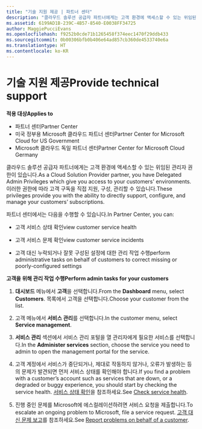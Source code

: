 ```yaml
---
title: "기술 지원 제공 | 파트너 센터"
description: "클라우드 솔루션 공급자 파트너에게는 고객 환경에 액세스할 수 있는 위임된 관리자 권한이 있습니다."
ms.assetid: 6199AD1B-239C-4B57-8540-E0038FF34725
author: MaggiePucciEvans
ms.openlocfilehash: f9252b0cde71b1265458f374eec1470f29ddb433
ms.sourcegitcommit: 0b00306bfb0b406e64ad857cb360de4533740e6a
ms.translationtype: HT
ms.contentlocale: ko-KR
---
```

# <a name="provide-technical-support"></a><span data-ttu-id="ea90d-103">기술 지원 제공</span><span class="sxs-lookup"><span data-stu-id="ea90d-103">Provide technical support</span></span>

**<span data-ttu-id="ea90d-104">적용 대상</span><span class="sxs-lookup"><span data-stu-id="ea90d-104">Applies to</span></span>**

-  <span data-ttu-id="ea90d-105">파트너 센터</span><span class="sxs-lookup"><span data-stu-id="ea90d-105">Partner Center</span></span>
-  <span data-ttu-id="ea90d-106">미국 정부용 Microsoft 클라우드 파트너 센터</span><span class="sxs-lookup"><span data-stu-id="ea90d-106">Partner Center for Microsoft Cloud for US Government</span></span>
-  <span data-ttu-id="ea90d-107">Microsoft 클라우드 독일 파트너 센터</span><span class="sxs-lookup"><span data-stu-id="ea90d-107">Partner Center for Microsoft Cloud Germany</span></span>

<span data-ttu-id="ea90d-108">클라우드 솔루션 공급자 파트너에게는 고객 환경에 액세스할 수 있는 위임된 관리자 권한이 있습니다.</span><span class="sxs-lookup"><span data-stu-id="ea90d-108">As a Cloud Solution Provider partner, you have Delegated Admin Privileges which give you access to your customers' environments.</span></span> <span data-ttu-id="ea90d-109">이러한 권한에 따라 고객 구독을 직접 지원, 구성, 관리할 수 있습니다.</span><span class="sxs-lookup"><span data-stu-id="ea90d-109">These privileges provide you with the ability to directly support, configure, and manage your customers’ subscriptions.</span></span>

<span data-ttu-id="ea90d-110">파트너 센터에서는 다음을 수행할 수 있습니다.</span><span class="sxs-lookup"><span data-stu-id="ea90d-110">In Partner Center, you can:</span></span>

-   <span data-ttu-id="ea90d-111">고객 서비스 상태 확인</span><span class="sxs-lookup"><span data-stu-id="ea90d-111">view customer service health</span></span>

-   <span data-ttu-id="ea90d-112">고객 서비스 문제 확인</span><span class="sxs-lookup"><span data-stu-id="ea90d-112">view customer service incidents</span></span>

-   <span data-ttu-id="ea90d-113">고객 대신 누락되거나 잘못 구성된 설정에 대한 관리 작업 수행</span><span class="sxs-lookup"><span data-stu-id="ea90d-113">perform administrative tasks on behalf of customers to correct missing or poorly-configured settings</span></span>

**<span data-ttu-id="ea90d-114">고객을 위해 관리 작업 수행</span><span class="sxs-lookup"><span data-stu-id="ea90d-114">Perform admin tasks for your customers</span></span>**

1.  <span data-ttu-id="ea90d-115">**대시보드** 메뉴에서 **고객**을 선택합니다.</span><span class="sxs-lookup"><span data-stu-id="ea90d-115">From the **Dashboard** menu, select **Customers**.</span></span> <span data-ttu-id="ea90d-116">목록에서 고객을 선택합니다.</span><span class="sxs-lookup"><span data-stu-id="ea90d-116">Choose your customer from the list.</span></span>

2.  <span data-ttu-id="ea90d-117">고객 메뉴에서 **서비스 관리**를 선택합니다.</span><span class="sxs-lookup"><span data-stu-id="ea90d-117">In the customer menu, select **Service management**.</span></span>

3.  <span data-ttu-id="ea90d-118">**서비스 관리** 섹션에서 서비스 관리 포털을 열 관리자에게 필요한 서비스를 선택합니다.</span><span class="sxs-lookup"><span data-stu-id="ea90d-118">In the **Administer services** section, choose the service you need to admin to open the management portal for the service.</span></span>

4.  <span data-ttu-id="ea90d-119">고객 계정에서 서비스가 중단되거나, 제대로 작동하지 않거나, 오류가 발생하는 등의 문제가 발견되면 먼저 서비스 상태를 확인해야 합니다.</span><span class="sxs-lookup"><span data-stu-id="ea90d-119">If you find a problem with a customer’s account such as services that are down, or a degraded or buggy experience, you should start by checking the service health.</span></span> <span data-ttu-id="ea90d-120">[서비스 상태 확인](check-service-health.md)을 참조하세요.</span><span class="sxs-lookup"><span data-stu-id="ea90d-120">See [Check service health](check-service-health.md).</span></span>

5.  <span data-ttu-id="ea90d-121">진행 중인 문제를 Microsoft에 에스컬레이션하려면 서비스 요청을 제출합니다.</span><span class="sxs-lookup"><span data-stu-id="ea90d-121">To escalate an ongoing problem to Microsoft, file a service request.</span></span> <span data-ttu-id="ea90d-122">[고객 대신 문제 보고](report-problems-on-behalf-of-a-customer.md)를 참조하세요.</span><span class="sxs-lookup"><span data-stu-id="ea90d-122">See [Report problems on behalf of a customer](report-problems-on-behalf-of-a-customer.md).</span></span>

 

 



